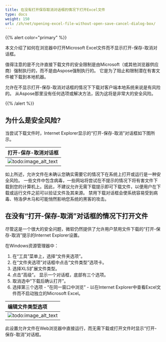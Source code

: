 ```yaml
---
title: 在没有打开保存取消对话框的情况下打开Excel文件
type: docs
weight: 150
url: /zh/net/opening-excel-file-without-open-save-cancel-dialog-box/
---
```


{{% alert color="primary" %}} 

本文介绍了如何在浏览器中打开Microsoft Excel文件而不显示打开-保存-取消对话框。 

值得注意的是不允许直接下载文件的安全限制是由Microsoft（或其他浏览器供应商）强制执行的，而不是由Aspose强制执行的。 它是为了阻止和限制潜在有害文件被下载到本地机器。 

允许在不显示打开-保存-取消对话框的情况下下载对客户端本地系统来说是有风险的。 从Aspose那里没有任何选项或解决方法，因为这将是非常大的安全风险。

{{% /alert %}} 
## **为什么是安全风险?**
当尝试下载文件时，Internet Explorer显示的“打开-保存-取消”对话框如下图所示。

|**打开-保存-取消对话框**|
| :- |
|![todo:image_alt_text](opening-excel-file-without-open-save-cancel-dialog-box_1.png)|
如上所述，允许文件在未确认您确实需要它的情况下在系统上打开或运行是一种安全风险。 一些文件中包含病毒，一些网站将尝试在不提示的情况下将有害文件下载到您的计算机上。因此，不建议允许无需下载提示即可下载文件，以便用户在下载或运行文件之前可以验证文件及其来源。 禁用下载对话框会使系统容易受到病毒、特洛伊木马和可能悄然影响您系统的黑客的攻击。 
## **在没有“打开-保存-取消”对话框的情况下打开文件**
尽管这是一个很大的安全问题，微软仍然提供了允许用户禁用文件下载的“打开-保存-取消”提示的Internet Explorer设置。 

在Windows资源管理器中：

1. 在“工具”菜单上，选择“文件夹选项”。
1. 在“文件夹选项”对话框中点击“文件类型”选项卡。
1. 选择XLS扩展文件类型。
1. 点击“高级”。 
   显示一个对话框，底部有三个选项。
1. 取消选中“下载后确认打开”。
1. 选择第三个选项 - “在同一窗口中浏览” - 以在Internet Explorer中查看Excel文件而不启动独立的Microsoft Excel。 

|**编辑文件类型选项**|
| :- |
|![todo:image_alt_text](opening-excel-file-without-open-save-cancel-dialog-box_2.png)|
此设置允许文件在Web浏览器中直接运行，而无需下载或打开文件时显示“打开-保存-取消”对话框。
